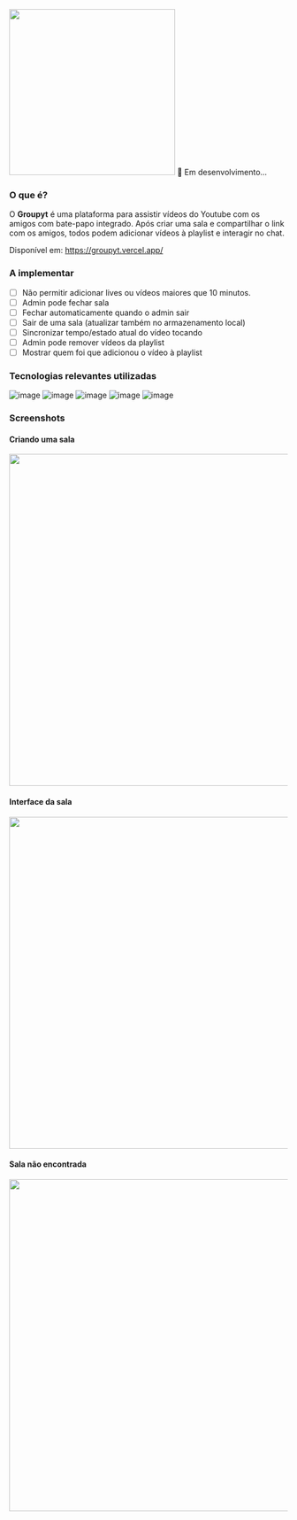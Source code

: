 <img width='300px' src='https://i.imgur.com/EOXaMKs.png' />
🚧 Em desenvolvimento...

### O que é?
O <b>Groupyt</b> é uma plataforma para assistir vídeos do Youtube com os amigos com bate-papo integrado. Após criar uma sala e compartilhar o link com os amigos, todos podem adicionar vídeos à playlist e interagir no chat.

Disponível em: https://groupyt.vercel.app/

### A implementar
- [ ] Não permitir adicionar lives ou vídeos maiores que 10 minutos.
- [ ] Admin pode fechar sala
- [ ] Fechar automaticamente quando o admin sair
- [ ] Sair de uma sala (atualizar também no armazenamento local)
- [ ] Sincronizar tempo/estado atual do vídeo tocando
- [ ] Admin pode remover vídeos da playlist
- [ ] Mostrar quem foi que adicionou o vídeo à playlist

### Tecnologias relevantes utilizadas
![image](https://user-images.githubusercontent.com/56923620/187099131-7cde5bf0-6e1f-4e36-b973-794dd9f7af72.png)
![image](https://user-images.githubusercontent.com/56923620/187099147-d4beff2b-157c-44cd-a263-54b91257492b.png)
![image](https://user-images.githubusercontent.com/56923620/187099152-b827cf48-770b-40e7-b995-a3c8682b145a.png)
![image](https://user-images.githubusercontent.com/56923620/187099154-49ef70eb-6ce8-4da3-a43b-5be00413ff75.png)
![image](https://user-images.githubusercontent.com/56923620/187099155-e30596c7-fd0a-45d9-ab10-a5ad24cbc37e.png)

### Screenshots
#### Criando uma sala
<img width='600px' src='https://user-images.githubusercontent.com/56923620/187014404-e689c33d-fc53-4f4f-b0b1-1caba0242cad.png' />

#### Interface da sala
<img width='600px' src='https://user-images.githubusercontent.com/56923620/187014627-3b229398-10f2-486a-b0c4-cac5f7e8d63d.png' />

#### Sala não encontrada 
<img width='600px' src='https://user-images.githubusercontent.com/56923620/187014662-11b23097-f05d-4ba0-a2ce-eb8a1f65c25a.png' />

